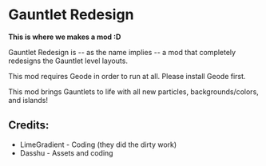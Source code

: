 # Gauntlet Redesign
**This is where we makes a mod :D**

Gauntlet Redesign is -- as the name implies -- a mod that completely redesigns the Gauntlet level layouts.

This mod requires Geode in order to run at all. Please install Geode first.

This mod brings Gauntlets to life with all new particles, backgrounds/colors, and islands!

## Credits:
- LimeGradient - Coding (they did the dirty work)
- Dasshu - Assets and coding